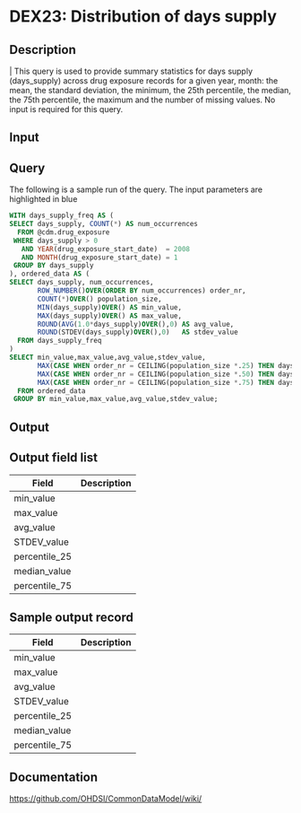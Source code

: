 <!---
Group:drug exposure
Name:DEX23 Distribution of days supply
Author:Patrick Ryan
CDM Version: 5.3
-->

# DEX23: Distribution of days supply

## Description
| This query is used to provide summary statistics for days supply (days_supply) across drug exposure records for a given year, month: the mean, the standard deviation, the minimum, the 25th percentile, the median, the 75th percentile, the maximum and the number of missing values. No input is required for this query.

## Input <None>

## Query
The following is a sample run of the query. The input parameters are highlighted in  blue  

```sql
WITH days_supply_freq AS (
SELECT days_supply, COUNT(*) AS num_occurrences 
  FROM @cdm.drug_exposure 
 WHERE days_supply > 0 
   AND YEAR(drug_exposure_start_date)  = 2008
   AND MONTH(drug_exposure_start_date) = 1
 GROUP BY days_supply
), ordered_data AS (
SELECT days_supply, num_occurrences,
       ROW_NUMBER()OVER(ORDER BY num_occurrences) order_nr,
       COUNT(*)OVER() population_size,
       MIN(days_supply)OVER() AS min_value,
       MAX(days_supply)OVER() AS max_value,
       ROUND(AVG(1.0*days_supply)OVER(),0) AS avg_value,    
       ROUND(STDEV(days_supply)OVER(),0)   AS stdev_value 
  FROM days_supply_freq
) 
SELECT min_value,max_value,avg_value,stdev_value,
       MAX(CASE WHEN order_nr = CEILING(population_size *.25) THEN days_supply END) AS pct_25, 
       MAX(CASE WHEN order_nr = CEILING(population_size *.50) THEN days_supply END) AS median, 
       MAX(CASE WHEN order_nr = CEILING(population_size *.75) THEN days_supply END) AS pct_75
  FROM ordered_data
 GROUP BY min_value,max_value,avg_value,stdev_value;
```

## Output

## Output field list

|  Field |  Description |
| --- | --- |
| min_value |   |
| max_value |   |
| avg_value |   |
| STDEV_value |   |
| percentile_25 |   |
| median_value |   |
| percentile_75 |   |


## Sample output record

|  Field |  Description |
| --- | --- |
| min_value |   |
| max_value |   |
| avg_value |   |
| STDEV_value |   |
| percentile_25 |   |
| median_value |   |
| percentile_75 |   |

## Documentation
https://github.com/OHDSI/CommonDataModel/wiki/
